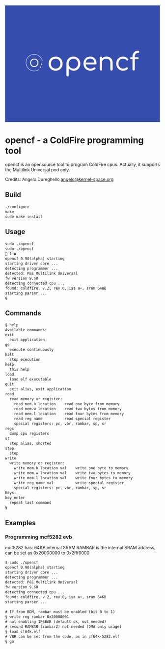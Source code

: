 ![](opencf.png)

# opencf - a ColdFire programming tool

opencf is an opensource tool to program ColdFire cpus. Actually, 
it supports the Multilink Universal pod only.

Credits: Angelo Dureghello <angelo@kernel-space.org>

## Build
```
./configure
make
sudo make install
```

## Usage
```
sudo ./opencf
sudo ./opencf                                                          1 ✘ 
opencf 0.90(alpha) starting
starting driver core ...
detecting programmer ...
detected: P&E Multilink Universal
fw version 9.60
detecting connected cpu ...
found: coldfire, v.2, rev.0, isa a+, sram 64KB
starting parser ...
§
```

## Commands

```
§ help
Available commands:
exit
  exit application
go
  execute continuously
halt
  stop execution
help
  this help
load
  load elf executable
quit
  exit alias, exit application
read
  read memory or register:
    read mem.b location    read one byte from memory
    read mem.w location    read two bytes from memory
    read mem.l location    read four bytes from memory
    read reg name          read special register
    special registers: pc, vbr, rambar, sp, sr
regs
  dump cpu registers
st
  step alias, shorted
step
  step
write
  write memory or register:
    write mem.b location val    write one byte to memory
    write mem.w location val    write two bytes to memory
    write mem.l location val    write four bytes to memory
    write reg name val          write special register
    special registers: pc, vbr, rambar, sp, sr
Keys:
key enter
  repeat last command
§
```


## Examples

### Programming mcf5282 evb

mcf5282 has:
64KB internal SRAM
RAMBAR is the internal SRAM address, can be set as 0x20000000 to 0x2fff0000

```
$ sudo ./opencf
opencf 0.90(alpha) starting
starting driver core ...
detecting programmer ...
detected: P&E Multilink Universal
fw version 9.60
detecting connected cpu ...
found: coldfire, v.2, rev.0, isa a+, sram 64KB
starting parser ...

# If from BDM, rambar must be enabled (bit 0 to 1)
§ write reg rambar 0x20000001
# not enabling IPSBAR (default ok, not needed)
# second RAMBAR (rambar2) not needed (DMA only usage)
§ load cf64k.elf
# VBR can be set from the code, as in cf64k-5282.elf
§ go
```

